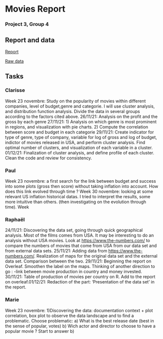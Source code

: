 # Movies Report
### Project 3, Group 4



## Report and data

[Report](https://fr.overleaf.com/project/619f3751783a1a8791a36968)


[Raw data](https://www.kaggle.com/danielgrijalvas/movies)


## Tasks

### Clarisse
Week 23 novembre: Study on the popularity of movies within different companies, level of budget,genre and categorie. I will use cluster analysis, and distribution function analysis. Divide the data in several groups according to the factors cited above. 
26/11/21: Analysis on the profit and the gross by each genre 
27/11/21: 1) Analysis on which genre is most prominent in regions, and visualization with pie charts. 
          2) Compute the correlation between score and budget in each categorie
29/11/21: Create indicator for type of genre, type of company, variable for log of gross and log of budget, indictor of movies released in USA, and perform cluster analysis. Find optimal number of clusters, and visualization of each variable in a cluster. 
01/12/21: Finalization of cluster analysis, and define profile of each cluster. Clean the code and review for consistency. 

### Paul
Week 23 novembre: a first search for the link between budget and success into some plots (gross then score) without taking inflation into account. How does this link evolved through time ?
Week 30 novembre: looking at some relevant US inflation historical datas. I tried to interpret the results, some more intuitive than others. (then investigating on the evolution through time).
Week 

### Raphaël
24/11/21: Discovering the data set, going through quick geographical analysis. Most of the films comes from USA. It may be interesting to do an analysis without USA movies. Look at https://www.the-numbers.com/ to compare the numbers of movies that come from USA from our data set and from external data sets.
25/11/21: Adding data from https://www.the-numbers.com/. Realization of maps for the original data set and the external data set. Comparison between the two.
29/11/21: Beginning the report on Overleaf. Smoothen the label on the maps. Thinking of another direction to go : -link between movie production in country and money invested. 30/11/21: Table of production of movies per country on R. Add to the report on overleaf.01/12/21: Redaction of the part: ‘Presentation of the data set’ in the report.


### Marie
Week 23 novembre: 1)Discovering the data: documentation context + plot correlation, box plot to observe the data landscape and to find a problematic. Choose problematic: a) What is the best release date (best in the sense of popular, votes) b) Wich actor and director to choose to have a popular movie ? Start to answer b) 
